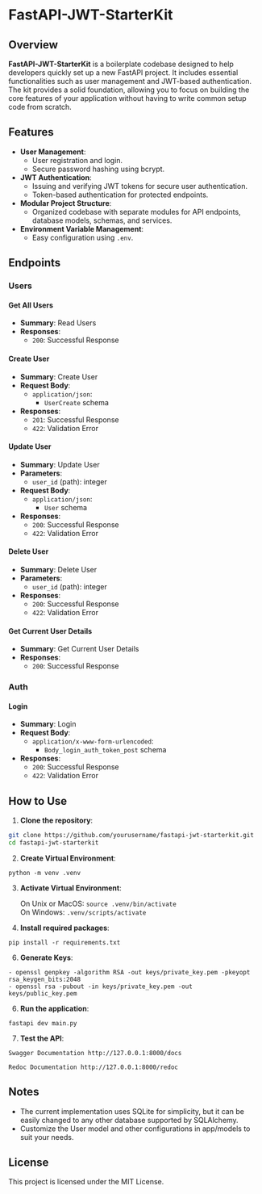 # FastAPI-JWT-StarterKit

## Overview

**FastAPI-JWT-StarterKit** is a boilerplate codebase designed to help developers quickly set up a new FastAPI project. It includes essential functionalities such as user management and JWT-based authentication. The kit provides a solid foundation, allowing you to focus on building the core features of your application without having to write common setup code from scratch.

## Features

- **User Management**:
  - User registration and login.
  - Secure password hashing using bcrypt.
- **JWT Authentication**:
  - Issuing and verifying JWT tokens for secure user authentication.
  - Token-based authentication for protected endpoints.
- **Modular Project Structure**:
  - Organized codebase with separate modules for API endpoints, database models, schemas, and services.
- **Environment Variable Management**:
  - Easy configuration using `.env`.


## Endpoints

### Users

#### Get All Users


- **Summary**: Read Users
- **Responses**:
  - `200`: Successful Response

#### Create User


- **Summary**: Create User
- **Request Body**:
  - `application/json`:
    - `UserCreate` schema
- **Responses**:
  - `201`: Successful Response
  - `422`: Validation Error

#### Update User


- **Summary**: Update User
- **Parameters**:
  - `user_id` (path): integer
- **Request Body**:
  - `application/json`:
    - `User` schema
- **Responses**:
  - `200`: Successful Response
  - `422`: Validation Error

#### Delete User


- **Summary**: Delete User
- **Parameters**:
  - `user_id` (path): integer
- **Responses**:
  - `200`: Successful Response
  - `422`: Validation Error

#### Get Current User Details


- **Summary**: Get Current User Details
- **Responses**:
  - `200`: Successful Response

### Auth

#### Login


- **Summary**: Login
- **Request Body**:
  - `application/x-www-form-urlencoded`:
    - `Body_login_auth_token_post` schema
- **Responses**:
  - `200`: Successful Response
  - `422`: Validation Error

## How to Use

1. **Clone the repository**:
```bash 
git clone https://github.com/yourusername/fastapi-jwt-starterkit.git
cd fastapi-jwt-starterkit
```


2. **Create Virtual Environment**:
```properties
python -m venv .venv
```

3. **Activate Virtual Environment**:

    On Unix or MacOS:
        ```
        source .venv/bin/activate
        ```
    <br>On Windows: ```.venv/scripts/activate```


4. **Install required packages**:
```properties
pip install -r requirements.txt
```

6. **Generate Keys**:
```properties
- openssl genpkey -algorithm RSA -out keys/private_key.pem -pkeyopt rsa_keygen_bits:2048
- openssl rsa -pubout -in keys/private_key.pem -out keys/public_key.pem
```


6. **Run the application**:
```properties
fastapi dev main.py
```

7. **Test the API**:
```properties
Swagger Documentation http://127.0.0.1:8000/docs
```
```properties
Redoc Documentation http://127.0.0.1:8000/redoc
```

## Notes
- The current implementation uses SQLite for simplicity, but it can be easily changed to any other database supported by SQLAlchemy.
- Customize the User model and other configurations in app/models to suit your needs.

## License
This project is licensed under the MIT License.